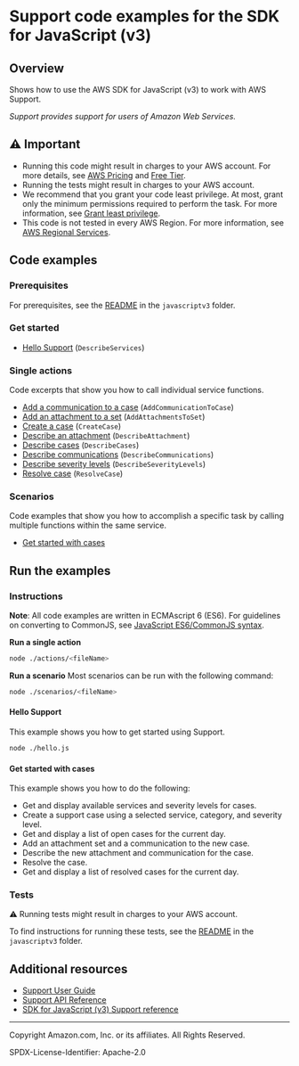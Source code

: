# Support code examples for the SDK for JavaScript (v3)

## Overview

Shows how to use the AWS SDK for JavaScript (v3) to work with AWS Support.

<!--custom.overview.start-->
<!--custom.overview.end-->

_Support provides support for users of Amazon Web Services._

## ⚠ Important

* Running this code might result in charges to your AWS account. For more details, see [AWS Pricing](https://aws.amazon.com/pricing/) and [Free Tier](https://aws.amazon.com/free/).
* Running the tests might result in charges to your AWS account.
* We recommend that you grant your code least privilege. At most, grant only the minimum permissions required to perform the task. For more information, see [Grant least privilege](https://docs.aws.amazon.com/IAM/latest/UserGuide/best-practices.html#grant-least-privilege).
* This code is not tested in every AWS Region. For more information, see [AWS Regional Services](https://aws.amazon.com/about-aws/global-infrastructure/regional-product-services).

<!--custom.important.start-->
<!--custom.important.end-->

## Code examples

### Prerequisites

For prerequisites, see the [README](../../README.md#Prerequisites) in the `javascriptv3` folder.


<!--custom.prerequisites.start-->
<!--custom.prerequisites.end-->

### Get started

- [Hello Support](hello.js#L6) (`DescribeServices`)


### Single actions

Code excerpts that show you how to call individual service functions.

- [Add a communication to a case](actions/add-communication-to-case.js#L6) (`AddCommunicationToCase`)
- [Add an attachment to a set](actions/add-attachments-to-set.js#L6) (`AddAttachmentsToSet`)
- [Create a case](actions/create-case.js#L6) (`CreateCase`)
- [Describe an attachment](actions/describe-attachment.js#L6) (`DescribeAttachment`)
- [Describe cases](actions/describe-cases.js#L6) (`DescribeCases`)
- [Describe communications](actions/describe-communications.js#L6) (`DescribeCommunications`)
- [Describe severity levels](actions/describe-severity-levels.js#L6) (`DescribeSeverityLevels`)
- [Resolve case](actions/resolve-case.js#L6) (`ResolveCase`)

### Scenarios

Code examples that show you how to accomplish a specific task by calling multiple
functions within the same service.

- [Get started with cases](scenarios/basic.js)


<!--custom.examples.start-->
<!--custom.examples.end-->

## Run the examples

### Instructions

**Note**: All code examples are written in ECMAscript 6 (ES6). For guidelines on converting to CommonJS, see
[JavaScript ES6/CommonJS syntax](https://docs.aws.amazon.com/sdk-for-javascript/v3/developer-guide/sdk-examples-javascript-syntax.html).

**Run a single action**

```bash
node ./actions/<fileName>
```

**Run a scenario**
Most scenarios can be run with the following command:
```bash
node ./scenarios/<fileName>
```

<!--custom.instructions.start-->
<!--custom.instructions.end-->

#### Hello Support

This example shows you how to get started using Support.

```bash
node ./hello.js
```


#### Get started with cases

This example shows you how to do the following:

- Get and display available services and severity levels for cases.
- Create a support case using a selected service, category, and severity level.
- Get and display a list of open cases for the current day.
- Add an attachment set and a communication to the new case.
- Describe the new attachment and communication for the case.
- Resolve the case.
- Get and display a list of resolved cases for the current day.

<!--custom.scenario_prereqs.support_Scenario_GetStartedSupportCases.start-->
<!--custom.scenario_prereqs.support_Scenario_GetStartedSupportCases.end-->


<!--custom.scenarios.support_Scenario_GetStartedSupportCases.start-->
<!--custom.scenarios.support_Scenario_GetStartedSupportCases.end-->

### Tests

⚠ Running tests might result in charges to your AWS account.


To find instructions for running these tests, see the [README](../../README.md#Tests)
in the `javascriptv3` folder.



<!--custom.tests.start-->
<!--custom.tests.end-->

## Additional resources

- [Support User Guide](https://docs.aws.amazon.com/awssupport/latest/user/getting-started.html)
- [Support API Reference](https://docs.aws.amazon.com/awssupport/latest/APIReference/welcome.html)
- [SDK for JavaScript (v3) Support reference](https://docs.aws.amazon.com/AWSJavaScriptSDK/v3/latest/client/support)

<!--custom.resources.start-->
<!--custom.resources.end-->

---

Copyright Amazon.com, Inc. or its affiliates. All Rights Reserved.

SPDX-License-Identifier: Apache-2.0